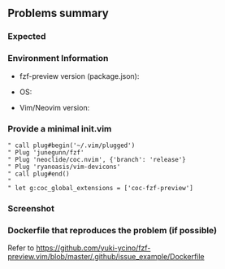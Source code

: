 ## Problems summary


### Expected


### Environment Information

- fzf-preview version (package.json):

- OS:

- Vim/Neovim version:

### Provide a minimal init.vim

```vim
" call plug#begin('~/.vim/plugged')
" Plug 'junegunn/fzf'
" Plug 'neoclide/coc.nvim', {'branch': 'release'}
" Plug 'ryanoasis/vim-devicons'
" call plug#end()
" 
" let g:coc_global_extensions = ['coc-fzf-preview']
```

### Screenshot


### Dockerfile that reproduces the problem (if possible)

Refer to https://github.com/yuki-ycino/fzf-preview.vim/blob/master/.github/issue_example/Dockerfile

```Dockerfile
```
